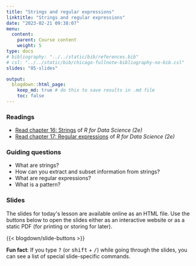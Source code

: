 ```yaml
---
title: "Strings and regular expressions"
linktitle: "Strings and regular expressions"
date: "2023-02-21 09:38:07"
menu:
  content:
    parent: Course content
    weight: 5
type: docs
# bibliography: "../../static/bib/references.bib"
# csl: "../../static/bib/chicago-fullnote-bibliography-no-bib.csl"
slides: "05-slides"

output:
  blogdown::html_page:
    keep_md: true # do this to save results in .md file
    toc: false
---
```


### Readings

- <i class="fas fa-book"></i> [Read chapter 16: Strings](https://r4ds.hadley.nz/strings.html) of *R for Data Science (2e)*
- <i class="fas fa-book"></i> [Read chapter 17: Regular expressions](https://r4ds.hadley.nz/regexps.html) of *R for Data Science (2e)*


### Guiding questions

- What are strings?
- How can you extract and subset information from strings?
- What are regular expressions?
- What is a pattern?

### Slides

The slides for today's lesson are available online as an HTML file. Use the buttons below to open the slides either as an interactive website or as a static PDF (for printing or storing for later).

{{< blogdown/slide-buttons >}}

**Fun fact**: If you type <kbd>?</kbd> (or <kbd>shift</kbd> + <kbd>/</kbd>) while going through the slides, you can see a list of special slide-specific commands.
